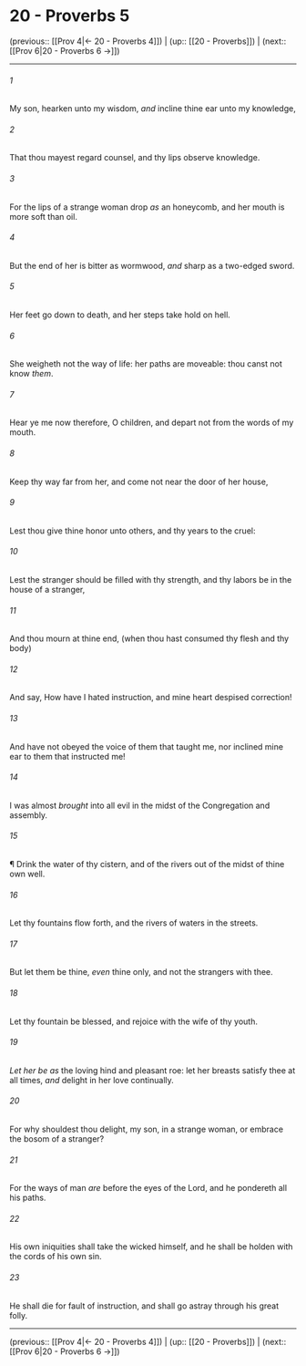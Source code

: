 # 20 - Proverbs 5

(previous:: [[Prov 4|← 20 - Proverbs 4]]) | (up:: [[20 - Proverbs]]) | (next:: [[Prov 6|20 - Proverbs 6 →]])

***


###### 1 
My son, hearken unto my wisdom, _and_ incline thine ear unto my knowledge, 

###### 2 
That thou mayest regard counsel, and thy lips observe knowledge. 

###### 3 
For the lips of a strange woman drop _as_ an honeycomb, and her mouth is more soft than oil. 

###### 4 
But the end of her is bitter as wormwood, _and_ sharp as a two-edged sword. 

###### 5 
Her feet go down to death, and her steps take hold on hell. 

###### 6 
She weigheth not the way of life: her paths are moveable: thou canst not know _them_. 

###### 7 
Hear ye me now therefore, O children, and depart not from the words of my mouth. 

###### 8 
Keep thy way far from her, and come not near the door of her house, 

###### 9 
Lest thou give thine honor unto others, and thy years to the cruel: 

###### 10 
Lest the stranger should be filled with thy strength, and thy labors be in the house of a stranger, 

###### 11 
And thou mourn at thine end, (when thou hast consumed thy flesh and thy body) 

###### 12 
And say, How have I hated instruction, and mine heart despised correction! 

###### 13 
And have not obeyed the voice of them that taught me, nor inclined mine ear to them that instructed me! 

###### 14 
I was almost _brought_ into all evil in the midst of the Congregation and assembly. 

###### 15 
¶ Drink the water of thy cistern, and of the rivers out of the midst of thine own well. 

###### 16 
Let thy fountains flow forth, and the rivers of waters in the streets. 

###### 17 
But let them be thine, _even_ thine only, and not the strangers with thee. 

###### 18 
Let thy fountain be blessed, and rejoice with the wife of thy youth. 

###### 19 
_Let her be as_ the loving hind and pleasant roe: let her breasts satisfy thee at all times, _and_ delight in her love continually. 

###### 20 
For why shouldest thou delight, my son, in a strange woman, or embrace the bosom of a stranger? 

###### 21 
For the ways of man _are_ before the eyes of the Lord, and he pondereth all his paths. 

###### 22 
His own iniquities shall take the wicked himself, and he shall be holden with the cords of his own sin. 

###### 23 
He shall die for fault of instruction, and shall go astray through his great folly.

***

(previous:: [[Prov 4|← 20 - Proverbs 4]]) | (up:: [[20 - Proverbs]]) | (next:: [[Prov 6|20 - Proverbs 6 →]])
